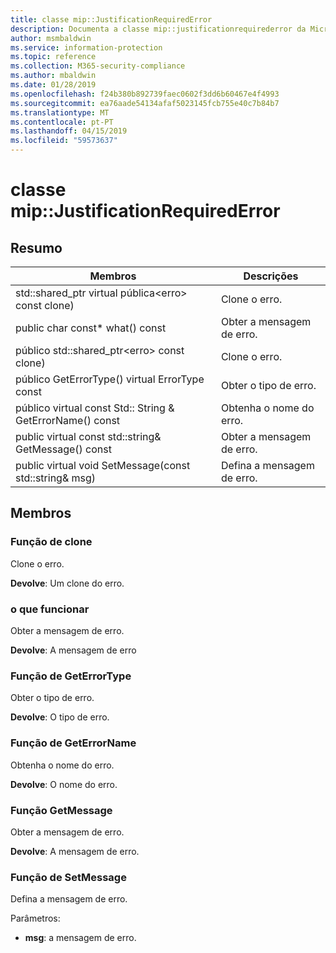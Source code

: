```yaml
---
title: classe mip::JustificationRequiredError
description: Documenta a classe mip::justificationrequirederror da Microsoft Information Protection (MIP) SDK.
author: msmbaldwin
ms.service: information-protection
ms.topic: reference
ms.collection: M365-security-compliance
ms.author: mbaldwin
ms.date: 01/28/2019
ms.openlocfilehash: f24b380b892739faec0602f3dd6b60467e4f4993
ms.sourcegitcommit: ea76aade54134afaf5023145fcb755e40c7b84b7
ms.translationtype: MT
ms.contentlocale: pt-PT
ms.lasthandoff: 04/15/2019
ms.locfileid: "59573637"
---
```

# <a name="class-mipjustificationrequirederror"></a>classe mip::JustificationRequiredError 
  
## <a name="summary"></a>Resumo
 Membros                        | Descrições                                
--------------------------------|---------------------------------------------
std::shared_ptr virtual pública\<erro\> const clone)  |  Clone o erro.
public char const* what() const  |  Obter a mensagem de erro.
público std::shared_ptr\<erro\> const clone)  |  Clone o erro.
público GetErrorType() virtual ErrorType const  |  Obter o tipo de erro.
público virtual const Std:: String & GetErrorName() const  |  Obtenha o nome do erro.
public virtual const std::string& GetMessage() const  |  Obter a mensagem de erro.
public virtual void SetMessage(const std::string& msg)  |  Defina a mensagem de erro.
  
## <a name="members"></a>Membros
  
### <a name="clone-function"></a>Função de clone
Clone o erro.

  
**Devolve**: Um clone do erro.

### <a name="what-function"></a>o que funcionar
Obter a mensagem de erro.

  
**Devolve**: A mensagem de erro
  
### <a name="geterrortype-function"></a>Função de GetErrorType
Obter o tipo de erro.

  
**Devolve**: O tipo de erro.
  
### <a name="geterrorname-function"></a>Função de GetErrorName
Obtenha o nome do erro.

  
**Devolve**: O nome do erro.
  
### <a name="getmessage-function"></a>Função GetMessage
Obter a mensagem de erro.

  
**Devolve**: A mensagem de erro.
  
### <a name="setmessage-function"></a>Função de SetMessage
Defina a mensagem de erro.

Parâmetros:  
* **msg**: a mensagem de erro.